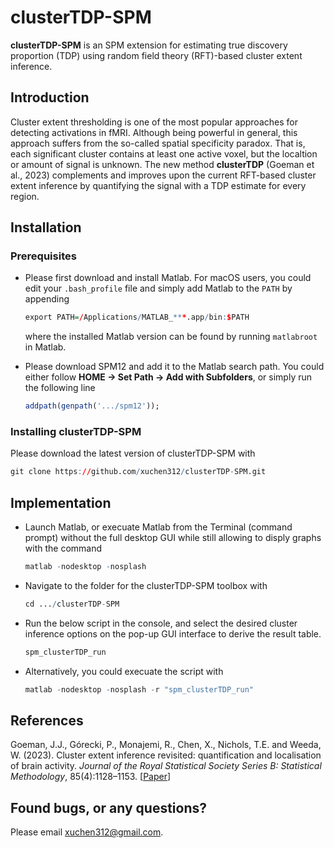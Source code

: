 # clusterTDP-SPM

**clusterTDP-SPM** is an SPM extension for estimating true discovery proportion (TDP) using random field theory (RFT)-based cluster extent inference.

## Introduction

Cluster extent thresholding is one of the most popular approaches for detecting activations in fMRI. Although being powerful in general, this approach suffers from the so-called spatial specificity paradox. That is, each significant cluster contains at least one active voxel, but the localtion or amount of signal is unknown. The new method **clusterTDP** (Goeman et al., 2023) complements and improves upon the current RFT-based cluster extent inference by quantifying the signal with a TDP estimate for every region.

## Installation

### Prerequisites

* Please first download and install Matlab. For macOS users, you could edit your ```.bash_profile``` file and simply add Matlab to the ```PATH``` by appending
  ``` r
  export PATH=/Applications/MATLAB_***.app/bin:$PATH
  ```
  where the installed Matlab version can be found by running ```matlabroot``` in Matlab.

* Please download SPM12 and add it to the Matlab search path. You could either follow **HOME -> Set Path -> Add with Subfolders**, or simply run the following line
  ``` r
  addpath(genpath('.../spm12'));
  ```

### Installing clusterTDP-SPM

Please download the latest version of clusterTDP-SPM with
``` r
git clone https://github.com/xuchen312/clusterTDP-SPM.git
```

## Implementation

* Launch Matlab, or execuate Matlab from the Terminal (command prompt) without the full desktop GUI while still allowing to disply graphs with the command
  ```r
  matlab -nodesktop -nosplash
  ```
* Navigate to the folder for the clusterTDP-SPM toolbox with
  ```r
  cd .../clusterTDP-SPM
  ```
* Run the below script in the console, and select the desired cluster inference options on the pop-up GUI interface to derive the result table.
  ``` r
  spm_clusterTDP_run
  ```
* Alternatively, you could execuate the script with
  ```r
  matlab -nodesktop -nosplash -r "spm_clusterTDP_run"
  ```

## References

Goeman, J.J., Górecki, P., Monajemi, R., Chen, X., Nichols, T.E. and Weeda, W. (2023). Cluster extent inference revisited: quantification and localisation of brain activity. *Journal of the Royal Statistical Society Series B: Statistical Methodology*, 85(4):1128–1153. [[Paper](https://doi.org/10.1093/jrsssb/qkad067)]

## Found bugs, or any questions?

Please email xuchen312@gmail.com.
